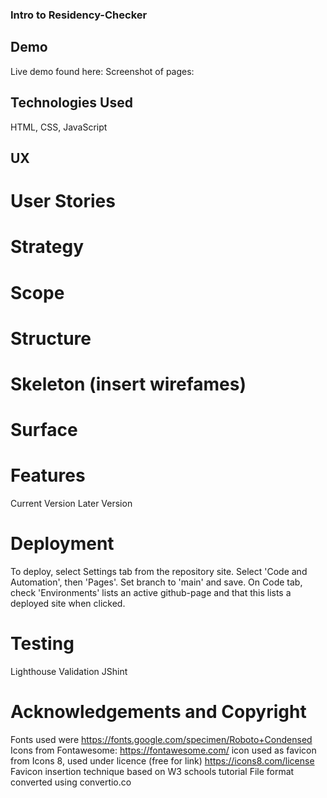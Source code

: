 ### Intro to Residency-Checker

## Demo
Live demo found here:
Screenshot of pages:

## Technologies Used
HTML, CSS, JavaScript

## UX
# User Stories
# Strategy
# Scope
# Structure
# Skeleton (insert wirefames)
# Surface

# Features
Current Version
Later Version

# Deployment
To deploy, select Settings tab from the repository site. Select 'Code and Automation', then 'Pages'. Set branch to 'main' and save. On Code tab, check 'Environments' lists an active github-page and that this lists a deployed site when clicked. 

# Testing
Lighthouse
Validation
JShint

# Acknowledgements and Copyright
Fonts used were https://fonts.google.com/specimen/Roboto+Condensed 
Icons from Fontawesome: https://fontawesome.com/
icon used as favicon from Icons 8, used under licence (free for link) https://icons8.com/license
Favicon insertion technique based on W3 schools tutorial
File format converted using convertio.co  